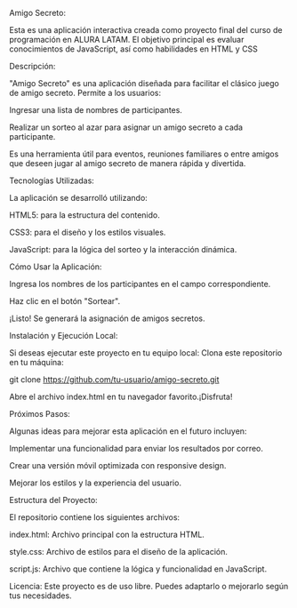 Amigo Secreto:

Esta es una aplicación interactiva creada como proyecto final del curso de programación en ALURA LATAM. El objetivo principal es evaluar conocimientos de JavaScript, así como habilidades en HTML y CSS

Descripción:

"Amigo Secreto" es una aplicación diseñada para facilitar el clásico juego de amigo secreto. Permite a los usuarios:

Ingresar una lista de nombres de participantes.

Realizar un sorteo al azar para asignar un amigo secreto a cada participante.

Es una herramienta útil para eventos, reuniones familiares o entre amigos que deseen jugar al amigo secreto de manera rápida y divertida.


Tecnologías Utilizadas:

La aplicación se desarrolló utilizando:

  HTML5: para la estructura del contenido.

  CSS3: para el diseño y los estilos visuales.

  JavaScript: para la lógica del sorteo y la interacción dinámica.


Cómo Usar la Aplicación:

Ingresa los nombres de los participantes en el campo correspondiente.

Haz clic en el botón "Sortear".

¡Listo! Se generará la asignación de amigos secretos.


Instalación y Ejecución Local:

Si deseas ejecutar este proyecto en tu equipo local: Clona este repositorio en tu máquina:

git clone https://github.com/tu-usuario/amigo-secreto.git

Abre el archivo index.html en tu navegador favorito.¡Disfruta!


Próximos Pasos:

Algunas ideas para mejorar esta aplicación en el futuro incluyen:

Implementar una funcionalidad para enviar los resultados por correo.

Crear una versión móvil optimizada con responsive design.

Mejorar los estilos y la experiencia del usuario.


Estructura del Proyecto:

El repositorio contiene los siguientes archivos:

index.html: Archivo principal con la estructura HTML.

style.css: Archivo de estilos para el diseño de la aplicación.

script.js: Archivo que contiene la lógica y funcionalidad en JavaScript.


Licencia:
Este proyecto es de uso libre. Puedes adaptarlo o mejorarlo según tus necesidades.

